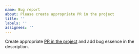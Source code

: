 ```yaml
---
name: Bug report
about: Please create appropriate PR in the project
title: ''
labels: ''
assignees: ''
---
```


Create appropriate [PR in the project](https://github.com/SoftServeInc/jira_data_process/pulls) and add bug essence in the description.
